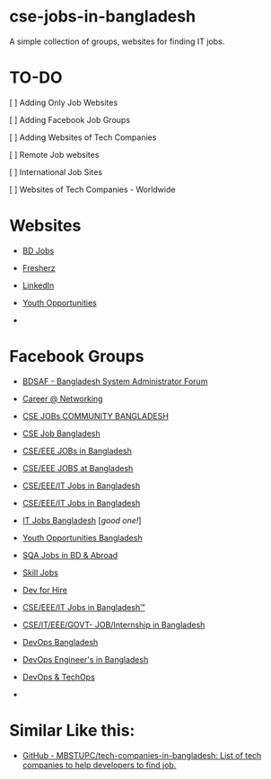 # cse-jobs-in-bangladesh

A simple collection of groups, websites for finding IT jobs.

# TO-DO

[ ] Adding Only Job Websites

[ ] Adding Facebook Job Groups

[ ] Adding Websites of Tech Companies

[ ] Remote Job websites

[ ] International Job Sites

[ ] Websites of Tech Companies - Worldwide   

# Websites

- [BD Jobs](https://bdjobs.com/)

- [Fresherz](https://fresherz.xyz/)

- [LinkedIn](https://www.linkedin.com)

- [Youth Opportunities](https://bangla.youthop.com/)

- 

# Facebook Groups

- [BDSAF - Bangladesh System Administrator Forum](https://www.facebook.com/groups/BDSysAdmin/)

- [Career @ Networking](https://www.facebook.com/groups/donetworking)

- [CSE JOBs COMMUNITY BANGLADESH](https://www.facebook.com/groups/2081362125494526?sorting_setting=CHRONOLOGICAL)

- [CSE Job Bangladesh](https://www.facebook.com/groups/371119246626471?sorting_setting=CHRONOLOGICAL)

- [CSE/EEE JOBs in Bangladesh](https://www.facebook.com/groups/eee.cse?sorting_setting=CHRONOLOGICAL)

- [CSE/EEE JOBS at Bangladesh](https://www.facebook.com/groups/263561763818649?sorting_setting=CHRONOLOGICAL)

- [CSE/EEE/IT Jobs in Bangladesh](https://www.facebook.com/groups/161616437580654?sorting_setting=CHRONOLOGICAL)

- [CSE/EEE/IT Jobs in Bangladesh](https://www.facebook.com/groups/cse.eee.it?sorting_setting=CHRONOLOGICAL)

- [IT Jobs Bangladesh](https://www.facebook.com/groups/itjobsbd?sorting_setting=CHRONOLOGICAL) [*good one!*]

- [Youth Opportunities Bangladesh](https://www.facebook.com/groups/YOBangladesh?sorting_setting=CHRONOLOGICAL)

- [SQA Jobs in BD & Abroad](https://www.facebook.com/groups/2413768042260251?sorting_setting=CHRONOLOGICAL)

- [Skill Jobs](https://www.facebook.com/groups/jobsbd.combd?sorting_setting=CHRONOLOGICAL)

- [Dev for Hire](https://www.facebook.com/groups/devforhire?sorting_setting=CHRONOLOGICAL)

- [CSE/EEE/IT Jobs in Bangladesh™](https://www.facebook.com/groups/EEECSEIT?sorting_setting=CHRONOLOGICAL)

- [CSE/IT/EEE/GOVT- JOB/Internship in Bangladesh](https://www.facebook.com/groups/270647179796761?sorting_setting=CHRONOLOGICAL)

- [DevOps Bangladesh](https://www.facebook.com/groups/devopsgrp?sorting_setting=CHRONOLOGICAL)

- [DevOps Engineer's in Bangladesh](https://www.facebook.com/groups/796972597323792?sorting_setting=CHRONOLOGICAL)

- [DevOps & TechOps](https://www.facebook.com/groups/bd.sysops.devops?sorting_setting=CHRONOLOGICAL)

- 

# Similar Like this:

- [GitHub - MBSTUPC/tech-companies-in-bangladesh: List of tech companies to help developers to find job.](https://github.com/MBSTUPC/tech-companies-in-bangladesh)
